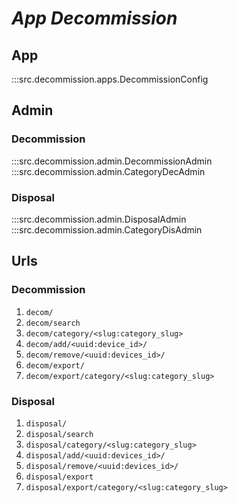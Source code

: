 # ***App Decommission***

## App
:::src.decommission.apps.DecommissionConfig

## Admin

### Decommission
:::src.decommission.admin.DecommissionAdmin
:::src.decommission.admin.CategoryDecAdmin

### Disposal
:::src.decommission.admin.DisposalAdmin
:::src.decommission.admin.CategoryDisAdmin

## Urls

### Decommission

1. ```decom/```
2. ```decom/search```
3. ```decom/category/<slug:category_slug>```
4. ```decom/add/<uuid:device_id>/```
5. ```decom/remove/<uuid:devices_id>/```
6. ```decom/export/```
7. ```decom/export/category/<slug:category_slug>```

### Disposal

1. ```disposal/```
2. ```disposal/search```
3. ```disposal/category/<slug:category_slug>```
4. ```disposal/add/<uuid:devices_id>/```
5. ```disposal/remove/<uuid:devices_id>/```
6. ```disposal/export```
7. ```disposal/export/category/<slug:category_slug>```